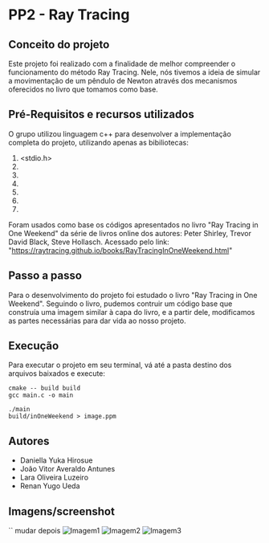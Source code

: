 # PP2 - Ray Tracing
## Conceito do projeto
Este projeto foi realizado com a finalidade de melhor compreender o funcionamento do método Ray Tracing. Nele, nós tivemos a ideia de simular a movimentação de um pêndulo de Newton através dos mecanismos oferecidos no livro que tomamos como base.
## Pré-Requisitos e recursos utilizados
O grupo utilizou linguagem c++ para desenvolver a implementação completa do projeto, utilizando apenas as bibiliotecas:
1. <stdio.h>
1. <cmath>
2. <cstdlib>
3. <iostream>
4. <limits>
5. <memory>
6. <vector>
Foram usados como base os códigos apresentados no livro "Ray Tracing in One Weekend" da série de livros online dos autores: Peter Shirley, Trevor David Black, Steve Hollasch. Acessado pelo link: "https://raytracing.github.io/books/RayTracingInOneWeekend.html"
## Passo a passo
Para o desenvolvimento do projeto foi estudado o livro "Ray Tracing in One Weekend". Seguindo o livro, pudemos contruir um código base que construía uma imagem similar à capa do livro, e a partir dele, modificamos as partes necessárias para dar vida ao nosso projeto.
## Execução
Para executar o projeto em seu terminal, vá até a pasta destino dos arquivos baixados e execute:
```
cmake -- build build
gcc main.c -o main
```
```
./main
build/inOneWeekend > image.ppm
```
## Autores
* Daniella Yuka Hirosue
* João Vitor Averaldo Antunes
* Lara Oliveira Luzeiro
* Renan Yugo Ueda

## Imagens/screenshot

`` mudar depois
![Imagem1](screenshots/imagem1.png)
![Imagem2](screenshots/imagem2.png)
![Imagem3](screenshots/imagem3.png)
